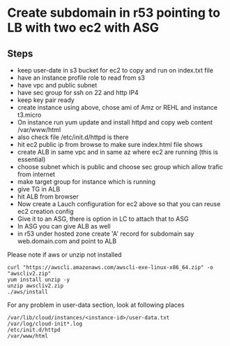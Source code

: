 # Create subdomain in r53 pointing to LB with two ec2 with ASG

## Steps
- keep user-date in s3 bucket for ec2 to copy and run on index.txt file
- have an instance profile role to read from s3
- have vpc and public subnet
- have sec group for ssh on 22 and http IP4
- keep key pair ready 
- create instance using above, chose ami of Amz or REHL and instance t3.micro
- On instance run yum update and install httpd and copy web content /var/www/html
- also check file /etc/init.d/httpd is there
- hit ec2 public ip from browse to make sure index.html file shows
- create ALB in same vpc and in same az where ec2 are running (this is essential)
- choose subnet which is public and choose sec group which allow trafic from internet
- make target group for instance which is running
- give TG in ALB
- hit ALB from browser
- Now create a Lauch configuration for ec2 above so that you can reuse ec2 creation config
- Give it to an ASG, there is option in LC to attach that to ASG
- In ASG you can give ALB as well
- in r53 under hosted zone create 'A' record for subdomain say web.domain.com and point to ALB


Please note if aws or unzip not installed
```
curl "https://awscli.amazonaws.com/awscli-exe-linux-x86_64.zip" -o "awscliv2.zip"
yum install unzip -y
unzip awscliv2.zip
./aws/install
```

For any problem in user-data section, look at following places
```
/var/lib/cloud/instances/<instance-id>/user-data.txt
/var/log/cloud-init*.log
/etc/init.d/httpd
/var/www/html
```